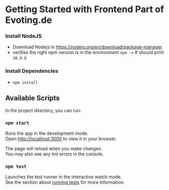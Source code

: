 # Getting Started with Frontend Part of Evoting.de 

### Install NodeJS 

- Download Nodejs in https://nodejs.org/en/download/package-manager
- verifies the right npm version is in the environment
  `npm -v` # should print `10.9.0`

### Install Dependencies
- `npm install`
## Available Scripts

In the project directory, you can run:

### `npm start`

Runs the app in the development mode.\
Open [http://localhost:3000](http://localhost:3000) to view it in your browser.

The page will reload when you make changes.\
You may also see any lint errors in the console.

### `npm test`

Launches the test runner in the interactive watch mode.\
See the section about [running tests](https://facebook.github.io/create-react-app/docs/running-tests) for more information.
